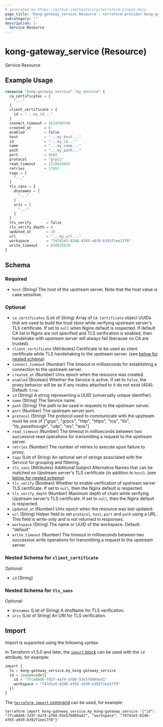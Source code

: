 ```yaml
---
# generated by https://github.com/hashicorp/terraform-plugin-docs
page_title: "kong-gateway_service Resource - terraform-provider-kong-gateway"
subcategory: ""
description: |-
  Service Resource
---
```


# kong-gateway_service (Resource)

Service Resource

## Example Usage

```terraform
resource "kong-gateway_service" "my_service" {
  ca_certificates = [
    "..."
  ]
  client_certificate = {
    id = "...my_id..."
  }
  connect_timeout = 1619290746
  created_at      = 8
  enabled         = false
  host            = "...my_host..."
  id              = "...my_id..."
  name            = "...my_name..."
  path            = "...my_path..."
  port            = 9502
  protocol        = "grpcs"
  read_timeout    = 1518929605
  retries         = 17057
  tags = [
    "..."
  ]
  tls_sans = {
    dnsnames = [
      "..."
    ]
    uris = [
      "..."
    ]
  }
  tls_verify       = false
  tls_verify_depth = 4
  updated_at       = 10
  url              = "...my_url..."
  workspace        = "747d1e5-8246-4f65-a939-b392f1ee17f8"
  write_timeout    = 870025639
}
```

<!-- schema generated by tfplugindocs -->
## Schema

### Required

- `host` (String) The host of the upstream server. Note that the host value is case sensitive.

### Optional

- `ca_certificates` (List of String) Array of `CA Certificate` object UUIDs that are used to build the trust store while verifying upstream server's TLS certificate. If set to `null` when Nginx default is respected. If default CA list in Nginx are not specified and TLS verification is enabled, then handshake with upstream server will always fail (because no CA are trusted).
- `client_certificate` (Attributes) Certificate to be used as client certificate while TLS handshaking to the upstream server. (see [below for nested schema](#nestedatt--client_certificate))
- `connect_timeout` (Number) The timeout in milliseconds for establishing a connection to the upstream server.
- `created_at` (Number) Unix epoch when the resource was created.
- `enabled` (Boolean) Whether the Service is active. If set to `false`, the proxy behavior will be as if any routes attached to it do not exist (404). Default: `true`.
- `id` (String) A string representing a UUID (universally unique identifier).
- `name` (String) The Service name.
- `path` (String) The path to be used in requests to the upstream server.
- `port` (Number) The upstream server port.
- `protocol` (String) The protocol used to communicate with the upstream. must be one of ["grpc", "grpcs", "http", "https", "tcp", "tls", "tls_passthrough", "udp", "ws", "wss"]
- `read_timeout` (Number) The timeout in milliseconds between two successive read operations for transmitting a request to the upstream server.
- `retries` (Number) The number of retries to execute upon failure to proxy.
- `tags` (List of String) An optional set of strings associated with the Service for grouping and filtering.
- `tls_sans` (Attributes) Additional Subject Alternative Names that can be matched on Upstream server's TLS certificate (in addition to `host`). (see [below for nested schema](#nestedatt--tls_sans))
- `tls_verify` (Boolean) Whether to enable verification of upstream server TLS certificate. If set to `null`, then the Nginx default is respected.
- `tls_verify_depth` (Number) Maximum depth of chain while verifying Upstream server's TLS certificate. If set to `null`, then the Nginx default is respected.
- `updated_at` (Number) Unix epoch when the resource was last updated.
- `url` (String) Helper field to set `protocol`, `host`, `port` and `path` using a URL. This field is write-only and is not returned in responses.
- `workspace` (String) The name or UUID of the workspace. Default: "default"
- `write_timeout` (Number) The timeout in milliseconds between two successive write operations for transmitting a request to the upstream server.

<a id="nestedatt--client_certificate"></a>
### Nested Schema for `client_certificate`

Optional:

- `id` (String)


<a id="nestedatt--tls_sans"></a>
### Nested Schema for `tls_sans`

Optional:

- `dnsnames` (List of String) A dnsName for TLS verification.
- `uris` (List of String) An URI for TLS verification.

## Import

Import is supported using the following syntax:

In Terraform v1.5.0 and later, the [`import` block](https://developer.hashicorp.com/terraform/language/import) can be used with the `id` attribute, for example:

```terraform
import {
  to = kong-gateway_service.my_kong-gateway_service
  id = jsonencode({
    id = "7fca84d6-7d37-4a74-a7b0-93e576089a41"
    workspace = "747d1e5-8246-4f65-a939-b392f1ee17f8"
  })
}
```

The [`terraform import` command](https://developer.hashicorp.com/terraform/cli/commands/import) can be used, for example:

```shell
terraform import kong-gateway_service.my_kong-gateway_service '{"id": "7fca84d6-7d37-4a74-a7b0-93e576089a41", "workspace": "747d1e5-8246-4f65-a939-b392f1ee17f8"}'
```
